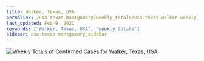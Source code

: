 ```yaml
---
title: Walker, Texas, USA
permalink: /usa-texas-montgomery/weekly_totals/usa-texas-walker-weekly_totals.html
last_updated: Feb 9, 2021
keywords: ["Walker, Texas, USA", "weekly totals"]
sidebar: usa-texas-montgomery_sidebar
---
```


![Weekly Totals of Confirmed Cases for Walker, Texas, USA](/covid_tracker/images/graphs/usa-texas-walker-weekly_totals_graph.png)
